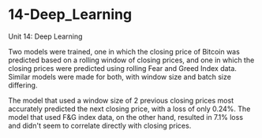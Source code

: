 # 14-Deep_Learning
Unit 14: Deep Learning

Two models were trained, one in which the closing price of Bitcoin was predicted based on a rolling window of closing prices, and one in which the closing prices were predicted using rolling Fear and Greed Index data. Similar models were made for both, with window size and batch size differing.

The model that used a window size of 2 previous closing prices most accurately predicted the next closing price, with a loss of only 0.24%. The model that used F&G index data, on the other hand, resulted in 7.1% loss and didn't seem to correlate directly with closing prices.
